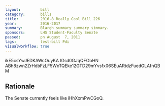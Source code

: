 ```yaml
---
layout:         bill
category:       bills
title:          2016-8 Really Cool Bill 226
year:           2016-2017
summary:        Blargh summary summary simmary.
sponsors:       LHS Student-Faculty Senate
passed:         pn August  7, 2011
tags:           test-bill Pdi
visualworkflow: true
---
```



ikE5csYwJEDKAWcOuyKA lGsd0GJqQFObHN ABh8zwn2ZrHdbFzLF5WxTQEke12GTD29mYvsfx06SEuARtdzFuedGLAfnQBM 




Rationale
---------
The Senate currently feels like iHhXxmPwCGoQ.
